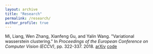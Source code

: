 ```yaml
---
layout: archive
title: "Research"
permalink: /research/
author_profile: true
---
```


Mi, Liang, Wen Zhang, Xianfeng Gu, and Yalin Wang. "Variational wasserstein clustering." In *Proceedings of the European Conference on Computer Vision (ECCV)*, pp. 322-337. 2018. [arXiv](https://arxiv.org/abs/1806.09045) [code](https://github.com/icemiliang/pyvot)


